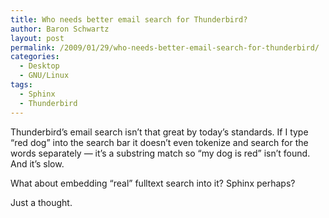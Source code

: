 ```yaml
---
title: Who needs better email search for Thunderbird?
author: Baron Schwartz
layout: post
permalink: /2009/01/29/who-needs-better-email-search-for-thunderbird/
categories:
  - Desktop
  - GNU/Linux
tags:
  - Sphinx
  - Thunderbird
---
```

Thunderbird&#8217;s email search isn&#8217;t that great by today&#8217;s standards. If I type &#8220;red dog&#8221; into the search bar it doesn&#8217;t even tokenize and search for the words separately &#8212; it&#8217;s a substring match so &#8220;my dog is red&#8221; isn&#8217;t found. And it&#8217;s slow.

What about embedding &#8220;real&#8221; fulltext search into it? Sphinx perhaps?

Just a thought.